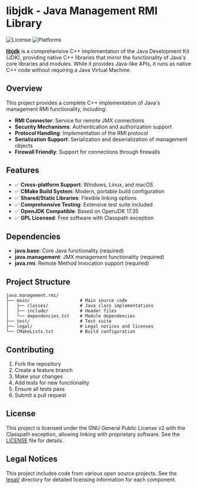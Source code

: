 # libjdk - Java Management RMI Library

![License](https://img.shields.io/badge/license-GPL%20v2%20with%20Classpath%20Exception-green.svg)
![Platforms](https://img.shields.io/badge/platforms-Windows%20|%20Linux%20|%20macOS-lightgrey.svg)

[**libjdk**](https://github.com/libjdk/libjdk) is a comprehensive C++ implementation of the Java Development Kit (JDK), providing native C++ libraries that mirror the functionality of Java's core libraries and modules. While it provides Java-like APIs, it runs as native C++ code without requiring a Java Virtual Machine.

## Overview

This project provides a complete C++ implementation of Java's management RMI functionality, including:

- **RMI Connector**: Service for remote JMX connections
- **Security Mechanisms**: Authentication and authorization support
- **Protocol Handling**: Implementation of the RMI protocol
- **Serialization Support**: Serialization and deserialization of management objects
- **Firewall Friendly**: Support for connections through firewalls

## Features

- ✅ **Cross-platform Support**: Windows, Linux, and macOS
- ✅ **CMake Build System**: Modern, portable build configuration
- ✅ **Shared/Static Libraries**: Flexible linking options
- ✅ **Comprehensive Testing**: Extensive test suite included
- ✅ **OpenJDK Compatible**: Based on OpenJDK 17.35
- ✅ **GPL Licensed**: Free software with Classpath exception

## Dependencies

- **java.base**: Core Java functionality (required)
- **java.management**: JMX management functionality (required)
- **java.rmi**: Remote Method Invocation support (required)

## Project Structure

```
java.management.rmi/
├── main/                   # Main source code
│   ├── classes/            # Java class implementations
│   ├── include/            # Header files
│   └── dependencies.txt    # Module dependencies
├── test/                   # Test suite
├── legal/                  # Legal notices and licenses
└── CMakeLists.txt          # Build configuration
```

## Contributing

1. Fork the repository
2. Create a feature branch
3. Make your changes
4. Add tests for new functionality
5. Ensure all tests pass
6. Submit a pull request

## License

This project is licensed under the GNU General Public License v2 with the Classpath exception, allowing linking with proprietary software. See the [LICENSE](LICENSE) file for details.

## Legal Notices

This project includes code from various open source projects. See the [legal/](legal/) directory for detailed licensing information for each component.
